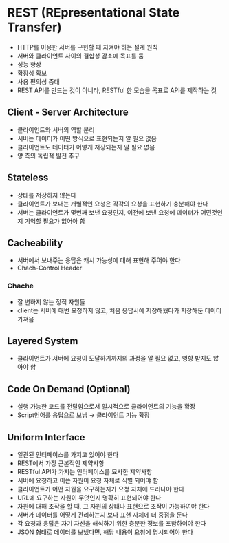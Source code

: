# REST (REpresentational State Transfer)

- HTTP를 이용한 서버를 구현할 때 지켜야 하는 설계 원칙
- 서버와 클라이언트 사이의 결합성 감소에 목표를 둠
- 성능 향상
- 확장성 확보
- 사용 편의성 증대
- REST API를 만드는 것이 아니라, RESTful 한 모습을 목표로 API를 제작하는 것

## Client - Server Architecture

- 클라이언트와 서버의 역할 분리
- 서버는 데이터가 어떤 방식으로 표현되는지 알 필요 없음
- 클라이언트도 데이터가 어떻게 저장되는지 알 필요 없음
- 양 측의 독립적 발전 추구

## Stateless

- 상태를 저장하지 않는다
- 클라이언트가 보내는 개별적인 요청은 각각의 요청을 표현하기 충분해야 한다
- 서버는 클라이언트가 몇번째 보낸 요청인지, 이전에 보낸 요청에 데이터가 어떤것인지 기억할 필요가 없어야 함

## Cacheability

- 서버에서 보내주는 응답은 캐시 가능성에 대해 표현해 주어야 한다
- Chach-Control Header

### Chache

- 잘 변하지 않는 정적 자원들
- client는 서버에 매번 요청하지 않고, 처음 응답시에 저장해뒀다가 저장해둔 데이터 가져옴

## Layered System

- 클라이언트가 서버에 요청이 도달하기까지의 과정을 알 필요 없고, 영향 받지도 않아야 함

## Code On Demand (Optional)

- 실행 가능한 코드를 전달함으로서 일시적으로 클라이언트의 기능을 확장
- Script언어를 응답으로 보냄 → 클라이언트 기능 확장

## Uniform Interface

- 일관된 인터페이스를 가지고 있어야 한다
- REST에서 가장 근본적인 제약사항
- RESTful API가 가지는 인터페이스를 묘사한 제약사항
- 서버에 요청하고 이쓴 자원이 요청 자체로 식별 되어야 함
- 클라이언트가 어떤 자원을 요구하는지가 요청 자체에 드러나야 한다
- URL에 요구하는 자원이 무엇인지 명확히 표현되어야 한다
- 자원에 대해 조작을 할 때, 그 자원의 상태나 표현으로 조작이 가능하여야 한다
- 서버가 데이터를 어떻게 관리하는지 보다 표현 자체에 더 중점을 둔다
- 각 요청과 응답은 자기 자신을 해석하기 위한 충분한 정보를 포함하여야 한다
- JSON 형태로 데이터를 보냈다면, 해당 내용이 요청에 명시되어야 한다